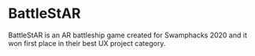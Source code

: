 # BattleStAR
BattleStAR is an AR battleship game created for Swamphacks 2020 and it won first place in their best UX project category.

